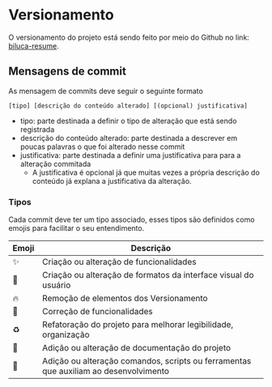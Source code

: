 # Versionamento

O versionamento do projeto está sendo feito por meio do Github no link: [biluca-resume](https://github.com/BrunoBiluca/biluca-resume).

## Mensagens de commit

As mensagem de commits deve seguir o seguinte formato

```
[tipo] [descrição do conteúdo alterado] [(opcional) justificativa]
```

- tipo: parte destinada a definir o tipo de alteração que está sendo registrada
- descrição do conteúdo alterado: parte destinada a descrever em poucas palavras o que foi alterado nesse commit
- justificativa: parte destinada a definir uma justificativa para para a alteração commitada
	- A justificativa é opcional já que muitas vezes a própria descrição do conteúdo já explana a justificativa da alteração.

### Tipos 

Cada commit deve ter um tipo associado, esses tipos são definidos como emojis para facilitar o seu entendimento.

| Emoji | Descrição                                                                            |
| ----- | ------------------------------------------------------------------------------------ |
| ✨     | Criação ou alteração de funcionalidades                                              |
| 💄    | Criação ou alteração de formatos da interface visual do usuário                      |
| 🔥    | Remoção de elementos dos Versionamento                                               |
| 🐛    | Correção de funcionalidades                                                          |
| ♻️    | Refatoração do projeto para melhorar legibilidade, organização                       |
| 📖    | Adição ou alteração de documentação do projeto                                       |
| 🔧    | Adição ou alteração comandos, scripts ou ferramentas que auxiliam ao desenvolvimento |
